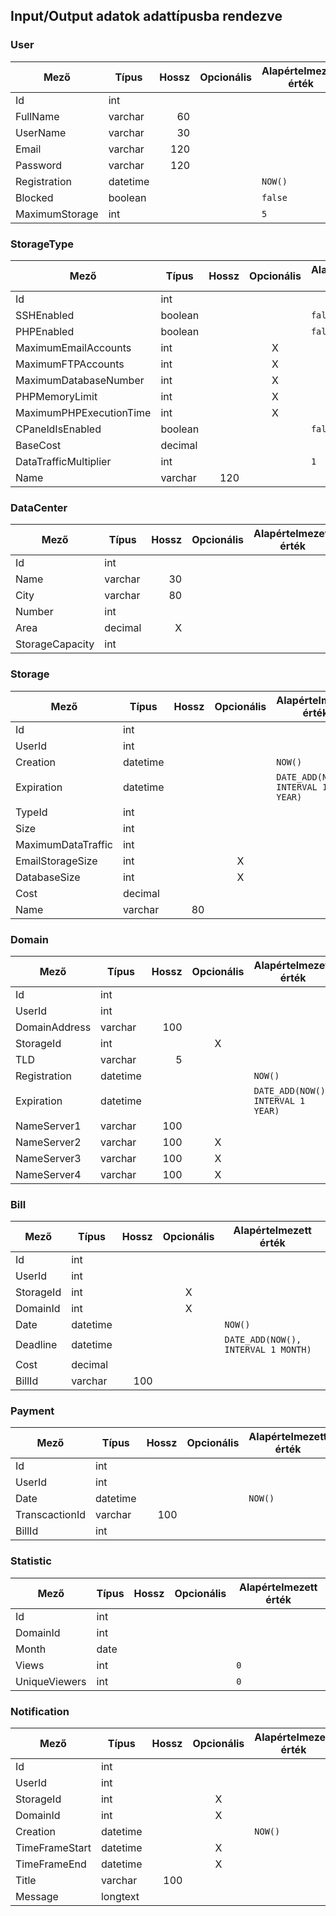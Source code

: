 ## Input/Output adatok adattípusba rendezve

### User

| Mező           | Típus    | Hossz | Opcionális | Alapértelmezett érték |
| -------------- | -------- | ----: | :--------: | --------------------- |
| Id             | int      |       |            |                       |
| FullName       | varchar  |    60 |            |                       |
| UserName       | varchar  |    30 |            |                       |
| Email          | varchar  |   120 |            |                       |
| Password       | varchar  |   120 |            |                       |
| Registration   | datetime |       |            | `NOW()`               |
| Blocked        | boolean  |       |            | `false`               |
| MaximumStorage | int      |       |            | `5`                   |

### StorageType

| Mező                    | Típus   | Hossz | Opcionális | Alapértelmezett érték |
| ----------------------- | ------- | ----: | :--------: | --------------------- |
| Id                      | int     |       |            |                       |
| SSHEnabled              | boolean |       |            | `false`               |
| PHPEnabled              | boolean |       |            | `false`               |
| MaximumEmailAccounts    | int     |       |     X      |                       |
| MaximumFTPAccounts      | int     |       |     X      |                       |
| MaximumDatabaseNumber   | int     |       |     X      |                       |
| PHPMemoryLimit          | int     |       |     X      |                       |
| MaximumPHPExecutionTime | int     |       |     X      |                       |
| CPaneldIsEnabled        | boolean |       |            | `false`               |
| BaseCost                | decimal |       |            |                       |
| DataTrafficMultiplier   | int     |       |            | `1`                   |
| Name                    | varchar |   120 |            |                       |

<div class="page-break"></div>

### DataCenter

| Mező            | Típus   | Hossz | Opcionális | Alapértelmezett érték |
| --------------- | ------- | ----: | :--------: | --------------------- |
| Id              | int     |       |            |                       |
| Name            | varchar |    30 |            |                       |
| City            | varchar |    80 |            |                       |
| Number          | int     |       |            |                       |
| Area            | decimal |     X |            |                       |
| StorageCapacity | int     |       |            |                       |

### Storage

| Mező               | Típus    | Hossz | Opcionális | Alapértelmezett érték              |
| ------------------ | -------- | ----: | :--------: | ---------------------------------- |
| Id                 | int      |       |            |                                    |
| UserId             | int      |       |            |                                    |
| Creation           | datetime |       |            | `NOW()`                            |
| Expiration         | datetime |       |            | `DATE_ADD(NOW(), INTERVAL 1 YEAR)` |
| TypeId             | int      |       |            |                                    |
| Size               | int      |       |            |                                    |
| MaximumDataTraffic | int      |       |            |                                    |
| EmailStorageSize   | int      |       |     X      |                                    |
| DatabaseSize       | int      |       |     X      |                                    |
| Cost               | decimal  |       |            |                                    |
| Name               | varchar  |    80 |            |                                    |

<div class="page-break"></div>

### Domain

| Mező          | Típus    | Hossz | Opcionális | Alapértelmezett érték              |
| ------------- | -------- | ----: | :--------: | ---------------------------------- |
| Id            | int      |       |            |                                    |
| UserId        | int      |       |            |                                    |
| DomainAddress | varchar  |   100 |            |                                    |
| StorageId     | int      |       |     X      |                                    |
| TLD           | varchar  |     5 |            |                                    |
| Registration  | datetime |       |            | `NOW()`                            |
| Expiration    | datetime |       |            | `DATE_ADD(NOW(), INTERVAL 1 YEAR)` |
| NameServer1   | varchar  |   100 |            |                                    |
| NameServer2   | varchar  |   100 |     X      |                                    |
| NameServer3   | varchar  |   100 |     X      |                                    |
| NameServer4   | varchar  |   100 |     X      |                                    |

### Bill

| Mező      | Típus    | Hossz | Opcionális | Alapértelmezett érték               |
| --------- | -------- | ----: | :--------: | ----------------------------------- |
| Id        | int      |       |            |                                     |
| UserId    | int      |       |            |                                     |
| StorageId | int      |       |     X      |                                     |
| DomainId  | int      |       |     X      |                                     |
| Date      | datetime |       |            | `NOW()`                             |
| Deadline  | datetime |       |            | `DATE_ADD(NOW(), INTERVAL 1 MONTH)` |
| Cost      | decimal  |       |            |                                     |
| BillId    | varchar  |   100 |            |                                     |

### Payment

| Mező           | Típus    | Hossz | Opcionális | Alapértelmezett érték |
| -------------- | -------- | ----: | :--------: | --------------------- |
| Id             | int      |       |            |                       |
| UserId         | int      |       |            |                       |
| Date           | datetime |       |            | `NOW()`               |
| TranscactionId | varchar  |   100 |            |                       |
| BillId         | int      |       |            |                       |

### Statistic

| Mező          | Típus | Hossz | Opcionális | Alapértelmezett érték |
| ------------- | ----- | ----: | :--------: | --------------------- |
| Id            | int   |       |            |                       |
| DomainId      | int   |       |            |                       |
| Month         | date  |       |            |                       |
| Views         | int   |       |            | `0`                   |
| UniqueViewers | int   |       |            | `0`                   |

### Notification

| Mező           | Típus    | Hossz | Opcionális | Alapértelmezett érték |
| -------------- | -------- | ----: | :--------: | --------------------- |
| Id             | int      |       |            |                       |
| UserId         | int      |       |            |                       |
| StorageId      | int      |       |     X      |                       |
| DomainId       | int      |       |     X      |                       |
| Creation       | datetime |       |            | `NOW()`               |
| TimeFrameStart | datetime |       |     X      |                       |
| TimeFrameEnd   | datetime |       |     X      |                       |
| Title          | varchar  |   100 |            |                       |
| Message        | longtext |       |            |                       |
